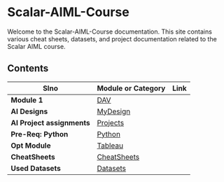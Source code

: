 # Scalar-AIML-Course

Welcome to the Scalar-AIML-Course documentation. This site contains various cheat sheets, datasets, and project documentation related to the Scalar AIML course.

## Contents

| Slno | Module or Category | Link |
|------|--------------------|------|
| **Module 1**               |[DAV](DAV/dav-readme.md) |
| **AI Designs**             | [MyDesign](MyDesign/designs-readme.mdmd) |
| **AI Project assignments** | [Projects](Projects/projects-readme.md) |
| **Pre-Req: Python**        | [Python](Python/python-readme.md) |
| **Opt Module**             |[Tableau](Tableau/tableau-readme.md) |
| **CheatSheets**            | [CheatSheets](CheatSheets/cheetsheet-readme.md) |
| **Used Datasets**          | [Datasets](datasets/dataset-readme.md) |
